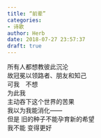 ```yaml
---  
title: “前辈”  
categories:  
- 诗歌  
author: Herb  
date: 2018-07-27 23:57:37  
draft: true
---  
```

所有人都想教彼此沉沦  
故冠冕以领路者、朋友和知己  
可我　不想  
为此我  
主动吞下这个世界的苦果  
我以为我能消化——  
但是 旧的种子不能孕育新的希望  
我不能 变得更好  
